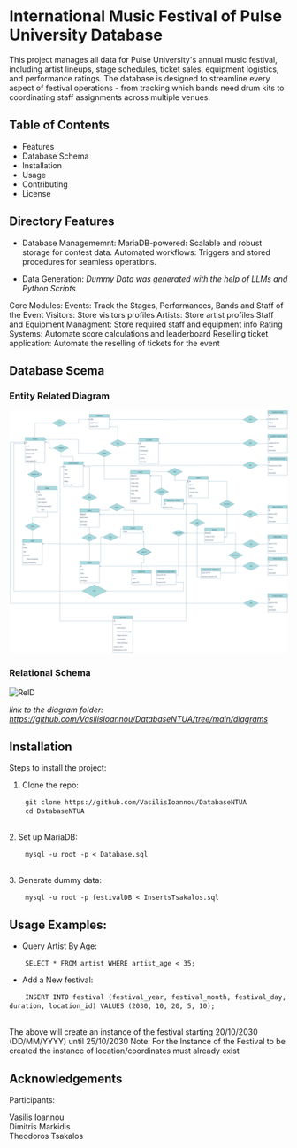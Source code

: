 # **International Music Festival of Pulse University Database**

This project manages all data for Pulse University's annual music festival, including artist lineups, stage schedules, ticket sales, equipment logistics, and performance ratings. The database is designed to streamline every aspect of festival operations - from tracking which bands need drum kits to coordinating staff assignments across multiple venues.

## **Table of Contents**
- Features
- Database Schema
- Installation
- Usage
- Contributing
- License

## **Directory Features**
 - Database Managememnt:
        MariaDB-powered: Scalable and robust storage for contest data.
        Automated workflows: Triggers and stored procedures for seamless operations.

 - Data Generation: 
        *Dummy Data was generated with the help of LLMs and Python Scripts*
 
  Core Modules:
        Events: Track the Stages, Performances, Bands and Staff of the Event
        Visitors: Store visitors profiles
        Artists: Store artist profiles
        Staff and Equipment Managment: Store required staff and equipment info 
        Rating Systems: Automate score calculations and leaderboard
        Reselling ticket application: Automate the reselling of tickets for the event

## **Database Scema**
### Entity Related Diagram

![ERD](./diagrams/ER_Diagram.png)

### Relational Schema

![RelD](./diagrams/relational_diagra)

*link to the diagram folder: https://github.com/VasilisIoannou/DatabaseNTUA/tree/main/diagrams*

## **Installation**  
Steps to install the project:  

1. Clone the repo: 

```
    git clone https://github.com/VasilisIoannou/DatabaseNTUA
    cd DatabaseNTUA
```
<br>
2. Set up MariaDB:
<br>

```
    mysql -u root -p < Database.sql
```
<br>
3. Generate dummy data:
<br>

```
    mysql -u root -p festivalDB < InsertsTsakalos.sql
```

## Usage Examples:

- Query Artist By Age:
```  
    SELECT * FROM artist WHERE artist_age < 35;
```
- Add a New festival:

```
    INSERT INTO festival (festival_year, festival_month, festival_day, duration, location_id) VALUES (2030, 10, 20, 5, 10);
```
<br>
<div>
    The above will create an instance of the festival starting 20/10/2030 (DD/MM/YYYY) until 25/10/2030
    Note: For the Instance of the Festival to be created the instance of location/coordinates must already exist
</div>

## **Acknowledgements** 
Participants: 
<div> Vasilis Ioannou </div> 
<div> Dimitris Markidis </div>
<div> Theodoros Tsakalos </div>

